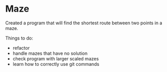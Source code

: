# Maze
Created a program that will find the shortest route between two points in a maze.

Things to do:
* refactor
* handle mazes that have no solution
* check program with larger scaled mazes
* learn how to correctly use git commands
